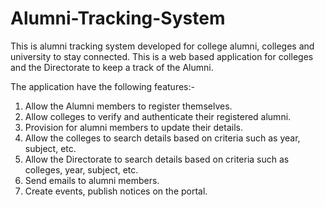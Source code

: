 # Alumni-Tracking-System

This is alumni tracking system developed for college alumni, colleges and university to stay connected. This is a web based application for colleges and the Directorate to keep a track of the Alumni.

The application have the following features:- 

1. Allow the Alumni members to register themselves. 
2. Allow colleges to verify and authenticate their registered alumni.
3. Provision for alumni members to update their details. 
4. Allow the colleges to search details based on criteria such as year, subject, etc. 
5. Allow the Directorate to search details based on criteria such as colleges, year, subject, etc. 
6. Send emails to alumni members.
7. Create events, publish notices on the portal.
